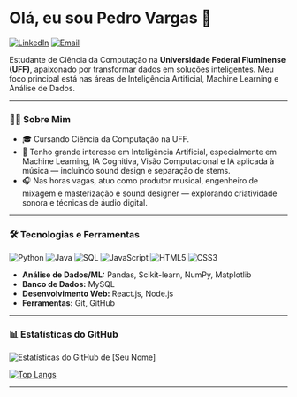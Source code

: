 # Olá, eu sou Pedro Vargas 👋

[![LinkedIn](https://img.shields.io/badge/LinkedIn-0077B5?style=for-the-badge&logo=linkedin&logoColor=white)](https://www.linkedin.com/in/pedrovrgs/)
[![Email](https://img.shields.io/badge/Email-D14836?style=for-the-badge&logo=gmail&logoColor=white)](mailto:phvs2005@icloud.com)

Estudante de Ciência da Computação na **Universidade Federal Fluminense (UFF)**, apaixonado por transformar dados em soluções inteligentes. Meu foco principal está nas áreas de Inteligência Artificial, Machine Learning e Análise de Dados.

---

### 👨‍💻 Sobre Mim

- 🎓 Cursando Ciência da Computação na UFF.
- 🤖 Tenho grande interesse em Inteligência Artificial, especialmente em Machine Learning, IA Cognitiva, Visão Computacional e IA aplicada à música — incluindo sound design e separação de stems.
- 🎧 Nas horas vagas, atuo como produtor musical, engenheiro de mixagem e masterização e sound designer — explorando criatividade sonora e técnicas de áudio digital.

---

### 🛠️ Tecnologias e Ferramentas

![Python](https://img.shields.io/badge/Python-3776AB?style=for-the-badge&logo=python&logoColor=white)
![Java](https://img.shields.io/badge/Java-ED8B00?style=for-the-badge&logo=openjdk&logoColor=white)
![SQL](https://img.shields.io/badge/SQL-025E8C?style=for-the-badge&logo=postgresql&logoColor=white)
![JavaScript](https://img.shields.io/badge/JavaScript-F7DF1E?style=for-the-badge&logo=javascript&logoColor=black)
![HTML5](https://img.shields.io/badge/HTML5-E34F26?style=for-the-badge&logo=html5&logoColor=white)
![CSS3](https://img.shields.io/badge/CSS3-1572B6?style=for-the-badge&logo=css3&logoColor=white)

- **Análise de Dados/ML:** Pandas, Scikit-learn, NumPy, Matplotlib
- **Banco de Dados:** MySQL
- **Desenvolvimento Web:** React.js, Node.js
- **Ferramentas:** Git, GitHub

---

### 📊 Estatísticas do GitHub

![Estatísticas do GitHub de [Seu Nome]](https://github-readme-stats.vercel.app/api?username=seu-usuario-github&show_icons=true&theme=dracula&include_all_commits=true&count_private=true)

[![Top Langs](https://github-readme-stats.vercel.app/api/top-langs/?username=seu-usuario-github&layout=compact&langs_count=7&theme=dracula)](https://github.com/anuraghazra/github-readme-stats)

---

